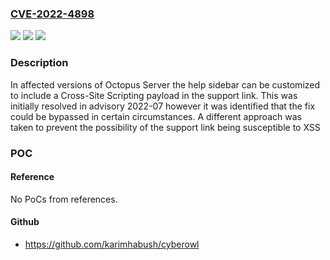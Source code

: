 ### [CVE-2022-4898](https://cve.mitre.org/cgi-bin/cvename.cgi?name=CVE-2022-4898)
![](https://img.shields.io/static/v1?label=Product&message=Octopus%20Server&color=blue)
![](https://img.shields.io/static/v1?label=Version&message=%3E%3D%202019.7.0%20&color=brighgreen)
![](https://img.shields.io/static/v1?label=Vulnerability&message=Stored%20Cross-Site%20Scripting%20(XSS)&color=brighgreen)

### Description

In affected versions of Octopus Server the help sidebar can be customized to include a Cross-Site Scripting payload in the support link. This was initially resolved in advisory 2022-07 however it was identified that the fix could be bypassed in certain circumstances. A different approach was taken to prevent the possibility of the support link being susceptible to XSS

### POC

#### Reference
No PoCs from references.

#### Github
- https://github.com/karimhabush/cyberowl

